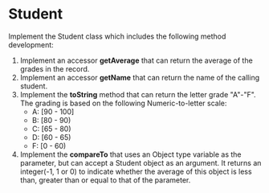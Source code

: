 # Student

Implement the Student class which includes the following method development:  

1. Implement an accessor **getAverage** that can return the average of the grades in the record.  
2. Implement an accessor **getName** that can return the name of the calling student.  
3. Implement the **toString** method that can return the letter grade "A"-"F". The grading is based on the following Numeric-to-letter scale:
    - A: [90 - 100]
    - B: [80 - 90)
    - C: [65 - 80)
    - D: [60 - 65)
    - F: [0 - 60)  
4. Implement the **compareTo** that uses an Object type variable as the parameter, but can accept a Student object as an argument. It returns an integer(-1, 1 or 0) to indicate whether the average of this object is less than, greater than or equal to that of the parameter.